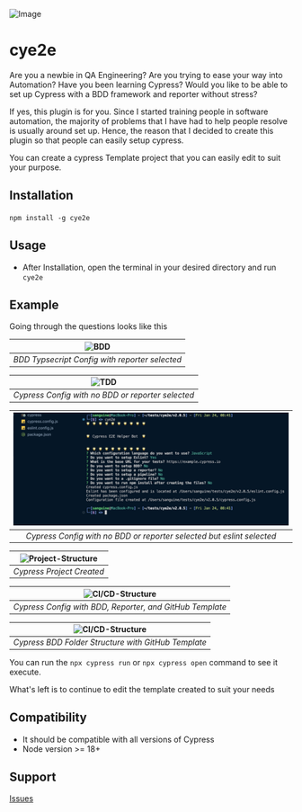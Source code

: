 ![Image](shots/cye2e_banner.png)
# cye2e

Are you a newbie in QA Engineering? Are you trying to ease your way into Automation? Have you been learning Cypress? Would you like to be able to set up Cypress with a BDD framework and reporter without stress?

If yes, this plugin is for you. Since I started training people in software automation, the majority of problems that I have had to help people resolve is usually around set up. Hence, the reason that I decided to create this plugin so that people can easily setup cypress.

You can create a cypress Template project that you can easily edit to suit your purpose.

## Installation
`npm install -g cye2e`

## Usage
 - After Installation, open the terminal in your desired directory and run `cye2e`

 ## Example

 Going through the questions looks like this


| ![BDD](shots/cy-e2e-09.jpg)   |
|:--:| 
| *BDD Typsecript Config with reporter selected* |

| ![TDD](shots/cy-e2e-10.jpg) |
|:--:| 
| *Cypress Config with no BDD or reporter selected* |


| ![TDD and Eslint](shots/cy-e2e-17.png) |
|:--:| 
| *Cypress Config with no BDD or reporter selected but eslint selected* |

| ![Project-Structure](shots/cy-e2e-11.jpg) |
|:--:| 
| *Cypress Project Created* |

| ![CI/CD-Structure](shots/cy-e2e-16.jpg) |
|:--:| 
| *Cypress Config with BDD, Reporter, and GitHub Template* |

| ![CI/CD-Structure](shots/cy-e2e-15.jpg) |
|:--:| 
| *Cypress BDD Folder Structure with GitHub Template* |

 You can run the `npx cypress run` or `npx cypress open` command to see it execute.

 What's left is to continue to edit the template created to suit your needs


## Compatibility

- It should be compatible with all versions of Cypress 
- Node version >= 18+

## Support

[Issues](https://github.com/bhadmus/cy-config/issues)
